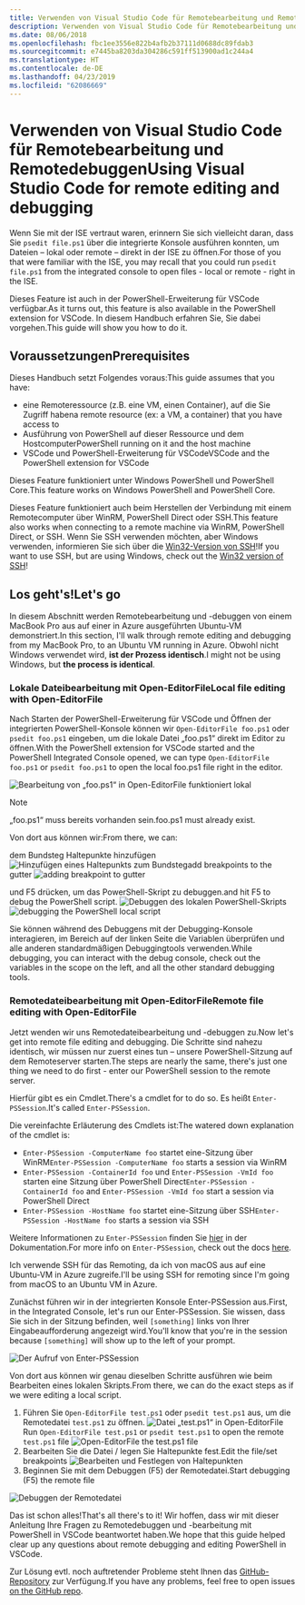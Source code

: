 ```yaml
---
title: Verwenden von Visual Studio Code für Remotebearbeitung und Remotedebuggen
description: Verwenden von Visual Studio Code für Remotebearbeitung und Remotedebuggen
ms.date: 08/06/2018
ms.openlocfilehash: fbc1ee3556e822b4afb2b37111d0688dc89fdab3
ms.sourcegitcommit: e7445ba8203da304286c591ff513900ad1c244a4
ms.translationtype: HT
ms.contentlocale: de-DE
ms.lasthandoff: 04/23/2019
ms.locfileid: "62086669"
---
```

# <a name="using-visual-studio-code-for-remote-editing-and-debugging"></a><span data-ttu-id="a92ce-103">Verwenden von Visual Studio Code für Remotebearbeitung und Remotedebuggen</span><span class="sxs-lookup"><span data-stu-id="a92ce-103">Using Visual Studio Code for remote editing and debugging</span></span>

<span data-ttu-id="a92ce-104">Wenn Sie mit der ISE vertraut waren, erinnern Sie sich vielleicht daran, dass Sie `psedit file.ps1` über die integrierte Konsole ausführen konnten, um Dateien – lokal oder remote – direkt in der ISE zu öffnen.</span><span class="sxs-lookup"><span data-stu-id="a92ce-104">For those of you that were familiar with the ISE, you may recall that you could run `psedit file.ps1` from the integrated console to open files - local or remote - right in the ISE.</span></span>

<span data-ttu-id="a92ce-105">Dieses Feature ist auch in der PowerShell-Erweiterung für VSCode verfügbar.</span><span class="sxs-lookup"><span data-stu-id="a92ce-105">As it turns out, this feature is also available in the PowerShell extension for VSCode.</span></span> <span data-ttu-id="a92ce-106">In diesem Handbuch erfahren Sie, Sie dabei vorgehen.</span><span class="sxs-lookup"><span data-stu-id="a92ce-106">This guide will show you how to do it.</span></span>

## <a name="prerequisites"></a><span data-ttu-id="a92ce-107">Voraussetzungen</span><span class="sxs-lookup"><span data-stu-id="a92ce-107">Prerequisites</span></span>

<span data-ttu-id="a92ce-108">Dieses Handbuch setzt Folgendes voraus:</span><span class="sxs-lookup"><span data-stu-id="a92ce-108">This guide assumes that you have:</span></span>

- <span data-ttu-id="a92ce-109">eine Remoteressource (z.B. eine VM, einen Container), auf die Sie Zugriff haben</span><span class="sxs-lookup"><span data-stu-id="a92ce-109">a remote resource (ex: a VM, a container) that you have access to</span></span>
- <span data-ttu-id="a92ce-110">Ausführung von PowerShell auf dieser Ressource und dem Hostcomputer</span><span class="sxs-lookup"><span data-stu-id="a92ce-110">PowerShell running on it and the host machine</span></span>
- <span data-ttu-id="a92ce-111">VSCode und PowerShell-Erweiterung für VSCode</span><span class="sxs-lookup"><span data-stu-id="a92ce-111">VSCode and the PowerShell extension for VSCode</span></span>

<span data-ttu-id="a92ce-112">Dieses Feature funktioniert unter Windows PowerShell und PowerShell Core.</span><span class="sxs-lookup"><span data-stu-id="a92ce-112">This feature works on Windows PowerShell and PowerShell Core.</span></span>

<span data-ttu-id="a92ce-113">Dieses Feature funktioniert auch beim Herstellen der Verbindung mit einem Remotecomputer über WinRM, PowerShell Direct oder SSH.</span><span class="sxs-lookup"><span data-stu-id="a92ce-113">This feature also works when connecting to a remote machine via WinRM, PowerShell Direct, or SSH.</span></span> <span data-ttu-id="a92ce-114">Wenn Sie SSH verwenden möchten, aber Windows verwenden, informieren Sie sich über die [Win32-Version von SSH](https://github.com/PowerShell/Win32-OpenSSH)!</span><span class="sxs-lookup"><span data-stu-id="a92ce-114">If you want to use SSH, but are using Windows, check out the [Win32 version of SSH](https://github.com/PowerShell/Win32-OpenSSH)!</span></span>

## <a name="lets-go"></a><span data-ttu-id="a92ce-115">Los geht's!</span><span class="sxs-lookup"><span data-stu-id="a92ce-115">Let's go</span></span>

<span data-ttu-id="a92ce-116">In diesem Abschnitt werden Remotebearbeitung und -debuggen von einem MacBook Pro aus auf einer in Azure ausgeführten Ubuntu-VM demonstriert.</span><span class="sxs-lookup"><span data-stu-id="a92ce-116">In this section, I'll walk through remote editing and debugging from my MacBook Pro, to an Ubuntu VM running in Azure.</span></span> <span data-ttu-id="a92ce-117">Obwohl nicht Windows verwendet wird, **ist der Prozess identisch**.</span><span class="sxs-lookup"><span data-stu-id="a92ce-117">I might not be using Windows, but **the process is identical**.</span></span>

### <a name="local-file-editing-with-open-editorfile"></a><span data-ttu-id="a92ce-118">Lokale Dateibearbeitung mit Open-EditorFile</span><span class="sxs-lookup"><span data-stu-id="a92ce-118">Local file editing with Open-EditorFile</span></span>

<span data-ttu-id="a92ce-119">Nach Starten der PowerShell-Erweiterung für VSCode und Öffnen der integrierten PowerShell-Konsole können wir `Open-EditorFile foo.ps1` oder `psedit foo.ps1` eingeben, um die lokale Datei „foo.ps1“ direkt im Editor zu öffnen.</span><span class="sxs-lookup"><span data-stu-id="a92ce-119">With the PowerShell extension for VSCode started and the PowerShell Integrated Console opened, we can type `Open-EditorFile foo.ps1` or `psedit foo.ps1` to open the local foo.ps1 file right in the editor.</span></span>

![Bearbeitung von „foo.ps1“ in Open-EditorFile funktioniert lokal](https://user-images.githubusercontent.com/2644648/34895897-7c2c46ac-f79c-11e7-9410-a252aff52f13.png)

>[!NOTE]
> <span data-ttu-id="a92ce-121">„foo.ps1“ muss bereits vorhanden sein.</span><span class="sxs-lookup"><span data-stu-id="a92ce-121">foo.ps1 must already exist.</span></span>

<span data-ttu-id="a92ce-122">Von dort aus können wir:</span><span class="sxs-lookup"><span data-stu-id="a92ce-122">From there, we can:</span></span>

<span data-ttu-id="a92ce-123">dem Bundsteg Haltepunkte hinzufügen ![Hinzufügen eines Haltepunkts zum Bundsteg](https://user-images.githubusercontent.com/2644648/34895893-7bdc38e2-f79c-11e7-8026-8ad53f9a1bad.png)</span><span class="sxs-lookup"><span data-stu-id="a92ce-123">add breakpoints to the gutter ![adding breakpoint to gutter](https://user-images.githubusercontent.com/2644648/34895893-7bdc38e2-f79c-11e7-8026-8ad53f9a1bad.png)</span></span>

<span data-ttu-id="a92ce-124">und F5 drücken, um das PowerShell-Skript zu debuggen.</span><span class="sxs-lookup"><span data-stu-id="a92ce-124">and hit F5 to debug the PowerShell script.</span></span>
<span data-ttu-id="a92ce-125">![Debuggen des lokalen PowerShell-Skripts](https://user-images.githubusercontent.com/2644648/34895894-7bedb874-f79c-11e7-9180-7e0dc2d02af8.png)</span><span class="sxs-lookup"><span data-stu-id="a92ce-125">![debugging the PowerShell local script](https://user-images.githubusercontent.com/2644648/34895894-7bedb874-f79c-11e7-9180-7e0dc2d02af8.png)</span></span>

<span data-ttu-id="a92ce-126">Sie können während des Debuggens mit der Debugging-Konsole interagieren, im Bereich auf der linken Seite die Variablen überprüfen und alle anderen standardmäßigen Debuggingtools verwenden.</span><span class="sxs-lookup"><span data-stu-id="a92ce-126">While debugging, you can interact with the debug console, check out the variables in the scope on the left, and all the other standard debugging tools.</span></span>

### <a name="remote-file-editing-with-open-editorfile"></a><span data-ttu-id="a92ce-127">Remotedateibearbeitung mit Open-EditorFile</span><span class="sxs-lookup"><span data-stu-id="a92ce-127">Remote file editing with Open-EditorFile</span></span>

<span data-ttu-id="a92ce-128">Jetzt wenden wir uns Remotedateibearbeitung und -debuggen zu.</span><span class="sxs-lookup"><span data-stu-id="a92ce-128">Now let's get into remote file editing and debugging.</span></span> <span data-ttu-id="a92ce-129">Die Schritte sind nahezu identisch, wir müssen nur zuerst eines tun – unsere PowerShell-Sitzung auf dem Remoteserver starten.</span><span class="sxs-lookup"><span data-stu-id="a92ce-129">The steps are nearly the same, there's just one thing we need to do first - enter our PowerShell session to the remote server.</span></span>

<span data-ttu-id="a92ce-130">Hierfür gibt es ein Cmdlet.</span><span class="sxs-lookup"><span data-stu-id="a92ce-130">There's a cmdlet for to do so.</span></span> <span data-ttu-id="a92ce-131">Es heißt `Enter-PSSession`.</span><span class="sxs-lookup"><span data-stu-id="a92ce-131">It's called `Enter-PSSession`.</span></span>

<span data-ttu-id="a92ce-132">Die vereinfachte Erläuterung des Cmdlets ist:</span><span class="sxs-lookup"><span data-stu-id="a92ce-132">The watered down explanation of the cmdlet is:</span></span>

- <span data-ttu-id="a92ce-133">`Enter-PSSession -ComputerName foo` startet eine-Sitzung über WinRM</span><span class="sxs-lookup"><span data-stu-id="a92ce-133">`Enter-PSSession -ComputerName foo` starts a session via WinRM</span></span>
- <span data-ttu-id="a92ce-134">`Enter-PSSession -ContainerId foo` und `Enter-PSSession -VmId foo` starten eine Sitzung über PowerShell Direct</span><span class="sxs-lookup"><span data-stu-id="a92ce-134">`Enter-PSSession -ContainerId foo` and `Enter-PSSession -VmId foo` start a session via PowerShell Direct</span></span>
- <span data-ttu-id="a92ce-135">`Enter-PSSession -HostName foo` startet eine-Sitzung über SSH</span><span class="sxs-lookup"><span data-stu-id="a92ce-135">`Enter-PSSession -HostName foo` starts a session via SSH</span></span>

<span data-ttu-id="a92ce-136">Weitere Informationen zu `Enter-PSSession` finden Sie [hier](https://docs.microsoft.com/powershell/module/microsoft.powershell.core/enter-pssession?view=powershell-6) in der Dokumentation.</span><span class="sxs-lookup"><span data-stu-id="a92ce-136">For more info on `Enter-PSSession`, check out the docs [here](https://docs.microsoft.com/powershell/module/microsoft.powershell.core/enter-pssession?view=powershell-6).</span></span>

<span data-ttu-id="a92ce-137">Ich verwende SSH für das Remoting, da ich von macOS aus auf eine Ubuntu-VM in Azure zugreife.</span><span class="sxs-lookup"><span data-stu-id="a92ce-137">I'll be using SSH for remoting since I'm going from macOS to an Ubuntu VM in Azure.</span></span>

<span data-ttu-id="a92ce-138">Zunächst führen wir in der integrierten Konsole Enter-PSSession aus.</span><span class="sxs-lookup"><span data-stu-id="a92ce-138">First, in the Integrated Console, let's run our Enter-PSSession.</span></span> <span data-ttu-id="a92ce-139">Sie wissen, dass Sie sich in der Sitzung befinden, weil `[something]` links von Ihrer Eingabeaufforderung angezeigt wird.</span><span class="sxs-lookup"><span data-stu-id="a92ce-139">You'll know that you're in the session because `[something]` will show up to the left of your prompt.</span></span>

![Der Aufruf von Enter-PSSession](https://user-images.githubusercontent.com/2644648/34895896-7c18e0bc-f79c-11e7-9b36-6f4bd0e9b0db.png)

<span data-ttu-id="a92ce-141">Von dort aus können wir genau dieselben Schritte ausführen wie beim Bearbeiten eines lokalen Skripts.</span><span class="sxs-lookup"><span data-stu-id="a92ce-141">From there, we can do the exact steps as if we were editing a local script.</span></span>

1. <span data-ttu-id="a92ce-142">Führen Sie `Open-EditorFile test.ps1` oder `psedit test.ps1` aus, um die Remotedatei `test.ps1` zu öffnen. ![Datei „test.ps1“ in Open-EditorFile](https://user-images.githubusercontent.com/2644648/34895898-7c3e6a12-f79c-11e7-8bdf-549b591ecbcb.png)</span><span class="sxs-lookup"><span data-stu-id="a92ce-142">Run `Open-EditorFile test.ps1` or `psedit test.ps1` to open the remote `test.ps1` file ![Open-EditorFile the test.ps1 file](https://user-images.githubusercontent.com/2644648/34895898-7c3e6a12-f79c-11e7-8bdf-549b591ecbcb.png)</span></span>
2. <span data-ttu-id="a92ce-143">Bearbeiten Sie die Datei / legen Sie Haltepunkte fest.</span><span class="sxs-lookup"><span data-stu-id="a92ce-143">Edit the file/set breakpoints</span></span> ![Bearbeiten und Festlegen von Haltepunkten](https://user-images.githubusercontent.com/2644648/34895892-7bb68246-f79c-11e7-8c0a-c2121773afbb.png)
3. <span data-ttu-id="a92ce-145">Beginnen Sie mit dem Debuggen (F5) der Remotedatei.</span><span class="sxs-lookup"><span data-stu-id="a92ce-145">Start debugging (F5) the remote file</span></span>

![Debuggen der Remotedatei](https://user-images.githubusercontent.com/2644648/34895895-7c040782-f79c-11e7-93ea-47724fa5c10d.png)

<span data-ttu-id="a92ce-147">Das ist schon alles!</span><span class="sxs-lookup"><span data-stu-id="a92ce-147">That's all there's to it!</span></span> <span data-ttu-id="a92ce-148">Wir hoffen, dass wir mit dieser Anleitung Ihre Fragen zu Remotedebuggen und -bearbeitung mit PowerShell in VSCode beantwortet haben.</span><span class="sxs-lookup"><span data-stu-id="a92ce-148">We hope that this guide helped clear up any questions about remote debugging and editing PowerShell in VSCode.</span></span>

<span data-ttu-id="a92ce-149">Zur Lösung evtl. noch auftretender Probleme steht Ihnen das [GitHub-Repository](http://github.com/powershell/vscode-powershell) zur Verfügung.</span><span class="sxs-lookup"><span data-stu-id="a92ce-149">If you have any problems, feel free to open issues [on the GitHub repo](http://github.com/powershell/vscode-powershell).</span></span>
